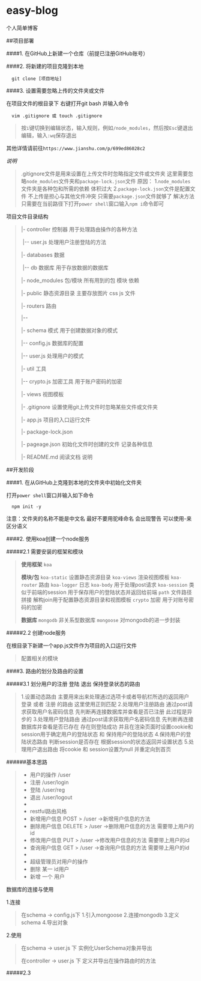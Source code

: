 # easy-blog

个人简单博客

##项目部署

####1. 在GitHub上新建一个仓库（前提已注册GitHub账号）

####2. 将新建的项目克隆到本地

```shell
  git clone [项目地址]
```
####3. 设置需要忽略上传的文件夹或文件

在项目文件的根目录下 右键打开git bash 并输入命令
```shell
  vim .gitignore 或 touch .gitignore
```

>按`i`键切换到编辑状态，输入规则，例如`/node_modules`，然后按`Esc`键退出编辑，输入`:wq`保存退出

其他详情请前往`https://www.jianshu.com/p/699ed86028c2`

*说明*  

>.gitignore文件是用来设置在上传文件时忽略指定文件或文件夹
>这里需要忽略`node_modules`文件夹和`package-lock.json`文件
>原因：
>1.`node_modules`文件夹是各种包和所需的依赖 体积过大
>2.`package-lock.json`文件是配置文件 不上传是担心与其他文件冲突 只需要`package.json`文件就够了
>解决方法
>只需要在当前路径下打开`power shell`窗口输入`npm i`命令即可

项目文件目录结构

>|- controller     控制器 用于处理路由操作的各种方法
>
>​   |-- user.js    处理用户注册登陆的方法
>
>|- databases      数据
>
>​   |-- db         数据库  用于存放数据的数据库
>
>|- node_modules   包/模块 所有用到的包 模块 依赖
>
>|- public         静态资源目录  主要存放图片 css js 文件
>
>|- routers        路由  
>
>   |-- 
>
>|- schema         模式  用于创建数据对象的模式
>
>   |-- config.js  数据库的配置
>
>   |-- user.js    处理用户的模式
>
>|- util           工具
>
>   |-- crypto.js  加密工具 用于账户密码的加密
>
>|- views          视图模板
>
>|- .gitignore     设置使用git上传文件时忽略某些文件或文件夹
>
>|- app.js         项目的入口运行文件
>
>|- package-lock.json
>
>|- pageage.json   初始化文件时创建的文件 记录各种信息
>
>|- README.md      阅读文档 说明
>
>

##开发阶段

####1. 在从GitHub上克隆到本地的文件夹中初始化文件夹

打开`power shell`窗口并输入如下命令
```shell
  npm init -y
```
  注意：文件夹的名称不能是中文名 最好不要用驼峰命名 会出现警告 可以使用-来区分语义

####2. 使用koa创建一个node服务

#####2.1 需要安装的框架和模块

>**使用框架** 
>`koa`  
>
>**模块/包** 
>`koa-static`   设置静态资源目录
>`koa-views`    渲染视图模板
>`koa-router`   路由
>`koa-logger`   日志
>`koa-body`     用于处理post请求
>`koa-session`  类似于前端的session 用于保存用户的登陆状态并返回给前端
>`path`         文件路径拼接  解构join用于配置静态资源目录和视图模板
>`crypto`       加密  用于对账号密码的加密
>
>**数据库**
>`mongodb`      非关系型数据库
>`mongoose`     对mongodb的进一步封装

#####2.2 创建node服务

在根目录下新建一个app.js文件作为项目的入口运行文件

>配置相关的模块

####3. 路由的划分及路由的设置

#####3.1 划分用户的注册 登陆 退出 保持登录状态的路由

>1.设置动态路由 主要用来出来处理通过选项卡或者导航栏所选的返回用户 登录 或者 注册 的路由  这里使用正则匹配 
>2.处理用户注册路由 通过post请求获取用户名密码信息 先判断再连接数据库并查看是否已注册 此过程是异步的
>3.处理用户登陆路由 通过post请求获取用户名密码信息 先判断再连接数据库并查看是否已存在 存在则登陆成功 并且在渲染页面时设置cookie和session用于确定用户的登陆状态 和 保持用户的登陆状态
>4.保持用户的登陆状态路由 判断session是否存在 根据session的状态返回并设置状态
>5.处理用户退出路由 将cookie 和 session设置为null 并重定向到首页

######基本思路

> * 用户的操作  /user
> * 注册       /user/login
> * 登陆       /user/reg
> * 退出       /user/logout
> * 
> * restful路由风格
> * 新增用户信息   POST    >  /user  ->新增用户信息的方法 
> * 删除用户信息   DELETE  >  /user  ->删除用户信息的方法  需要带上用户的id
> * 修改用户信息   PUT  >  /user  ->修改用户信息的方法  需要带上用户的id
> * 查询用户信息   GET     >  /user  ->查询用户信息的方法  需要带上用户的id
> * 
> * 超级管理员对用户的操作
> * 删除 某一 id用户
> * 新增 一个 用户

数据库的连接与使用

1.连接

>在schema -> config.js下
>1.引入mongoose
>2.连接mongodb
>3.定义schema
>4.导出对象

2.使用

>在schema -> user.js 下
>实例化UserSchema对象并导出
>
>在controller -> user.js 下
>定义并导出在操作路由时的方法 


#####2.3